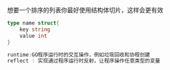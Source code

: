 想要一个排序的列表你最好使用结构体切片，这样会更有效


```go
type name struct{
    key string
    value int
}

runtime:GO程序运行时的交互操作，例如垃圾回收和协程创建
reflect : 实现通过程序运行时反射，让程序操作任意类型的变量
